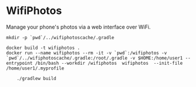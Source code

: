 # WifiPhotos
Manage your phone's photos via a web interface over WiFi.

    mkdir -p `pwd`/../wifiphotoscache/.gradle

    docker build -t wifiphotos .
    docker run --name wifiphotos --rm -it -v `pwd`:/wifiphotos -v `pwd`/../wifiphotoscache/.gradle:/root/.gradle -v $HOME:/home/user1 --entrypoint /bin/bash --workdir /wifiphotos  wifiphotos  --init-file /home/user1/.myprofile

        ./gradlew build

    
